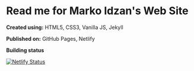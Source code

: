 # Read me for Marko Idzan's Web Site

**Created using:** HTML5, CSS3, Vanilla JS, Jekyll

**Published on:** GitHub Pages, Netlify

**Building status**

[![Netlify Status](https://api.netlify.com/api/v1/badges/4dd28b0f-66b0-45b1-a19e-75cabb0e6b55/deploy-status)](https://app.netlify.com/sites/idzan/deploys)